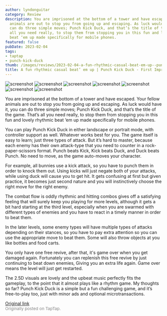 ```yaml
---
author: lyndonguitar
category: Review
description: You are imprisoned at the bottom of a tower and have escaped. Your fellow
  animals are out to stop you from going up and escaping. As luck would have it, you
  can do three simple moves; Punch Kick Duck, and that’s the title of the game. That’s
  all you need really, to stop them from stopping you in this fun and lovely rhythmic
  beat ‘em up made specifically for mobile phones.
featured: false
pubDate: 2023-02-04
tags:
- taptap
- punch-kick-duck
thumb: /images/reviews/2023-02-04-a-fun-rhythmic-casual-beat-em-up--punch-kick-duck---first-impressions-0.avif
title: A fun rhythmic casual beat’ em up | Punch Kick Duck - First Impressions
---
```


<div class="gallery">
  <img src="/images/reviews/2023-02-04-a-fun-rhythmic-casual-beat-em-up--punch-kick-duck---first-impressions-0.avif" alt="screenshot" />
  <img src="/images/reviews/2023-02-04-a-fun-rhythmic-casual-beat-em-up--punch-kick-duck---first-impressions-1.avif" alt="screenshot" />
  <img src="/images/reviews/2023-02-04-a-fun-rhythmic-casual-beat-em-up--punch-kick-duck---first-impressions-2.avif" alt="screenshot" />
  <img src="/images/reviews/2023-02-04-a-fun-rhythmic-casual-beat-em-up--punch-kick-duck---first-impressions-3.avif" alt="screenshot" />
  <img src="/images/reviews/2023-02-04-a-fun-rhythmic-casual-beat-em-up--punch-kick-duck---first-impressions-4.avif" alt="screenshot" />
  <img src="/images/reviews/2023-02-04-a-fun-rhythmic-casual-beat-em-up--punch-kick-duck---first-impressions-5.avif" alt="screenshot" />
  <img src="/images/reviews/2023-02-04-a-fun-rhythmic-casual-beat-em-up--punch-kick-duck---first-impressions-6.avif" alt="screenshot" />
</div>

You are imprisoned at the bottom of a tower and have escaped. Your fellow animals are out to stop you from going up and escaping. As luck would have it, you can do three simple moves; Punch Kick Duck, and that’s the title of the game. That’s all you need really, to stop them from stopping you in this fun and lovely rhythmic beat ‘em up made specifically for mobile phones.

You can play Punch Kick Duck in either landscape or portrait mode, with controller support as well. Whatever works best for you. The game itself is easy to learn; just three types of attack. But it’s hard to master, because each enemy has their own attack-type that you need to counter in a rock-paper-scissors format. Punch beats Kick, Kick beats Duck, and Duck beats Punch. No need to move, as the game auto-moves your character.

For example, all bunnies use a kick attack, so you have to punch them in order to knock them out. Using kicks will just negate both of your attacks, while using duck will cause you to get hit. It gets confusing at first but given practice, it becomes just second nature and you will instinctively choose the right move for the right enemy.

The combat flow is oddly rhythmic and hitting combos gives off a satisfying feeling that will surely keep you playing for more levels, although it gets a bit hard starting at the third level, especially when you are swarmed with different types of enemies and you have to react in a timely manner in order to beat them.

In the later levels, some enemy types will have multiple types of attacks depending on their stances, so you have to pay extra attention so you can use the appropriate move to beat them. Some will also throw objects at you like bottles and food carts.

You only have one free revive, after that, it's game over when you get damaged again. Fortunately you can replenish this free revive by just continuing to beat down enemies, Giving you an extra life again. Game over means the level will just get restarted.

The 2.5D visuals are lovely and the upbeat music perfectly fits the gameplay, to the point that it almost plays like a rhythm game. My thoughts so far? Punch Kick Duck is a simple but a fun challenging game, and it’s free-to-play too, just with minor ads and optional microtransactions.

[Original link](https://www.taptap.io/post/4438447)<br><span style="font-size: 0.95em; color: #888;">Originally posted on TapTap.</span>